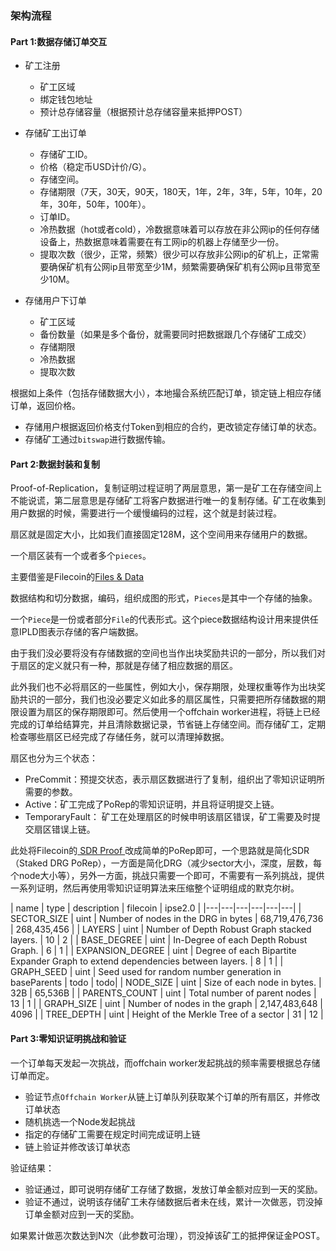 ### 架构流程

#### Part 1:数据存储订单交互

- 矿工注册
	- 矿工区域
	- 绑定钱包地址
	- 预计总存储容量（根据预计总存储容量来抵押POST）

- 存储矿工出订单
	- 存储矿工ID。
	- 价格（稳定币USD计价/G）。
	- 存储空间。
	- 存储期限（7天，30天，90天，180天，1年，2年，3年，5年，10年，20年，30年，50年，100年）。
	- 订单ID。
	- 冷热数据（hot或者cold），冷数据意味着可以存放在非公网ip的任何存储设备上，热数据意味着需要在有工网ip的机器上存储至少一份。
	- 提取次数（很少，正常，频繁）很少可以存放非公网ip的矿机上，正常需要确保矿机有公网ip且带宽至少1M，频繁需要确保矿机有公网ip且带宽至少10M。

- 存储用户下订单
	- 矿工区域
	- 备份数量（如果是多个备份，就需要同时把数据跟几个存储矿工成交）
	- 存储期限
	- 冷热数据
	- 提取次数

根据如上条件（包括存储数据大小），本地撮合系统匹配订单，锁定链上相应存储订单，返回价格。

- 存储用户根据返回价格支付Token到相应的合约，更改锁定存储订单的状态。
- 存储矿工通过`bitswap`进行数据传输。

#### Part 2:数据封装和复制

Proof-of-Replication，复制证明过程证明了两层意思，第一是矿工在存储空间上不能说谎，第二层意思是存储矿工将客户数据进行唯一的复制存储。矿工在收集到用户数据的时候，需要进行一个缓慢编码的过程，这个就是封装过程。

扇区就是固定大小，比如我们直接固定128M，这个空间用来存储用户的数据。

一个扇区装有一个或者多个`pieces`。

主要借鉴是Filecoin的[Files & Data](https://filecoin-project.github.io/specs/#systems__filecoin_files)

数据结构和切分数据，编码，组织成图的形式，`Pieces`是其中一个存储的抽象。

一个`Piece`是一份或者部分`File`的代表形式。这个piece数据结构设计用来提供任意IPLD图表示存储的客户端数据。

由于我们没必要将没有存储数据的空间也当作出块奖励共识的一部分，所以我们对于扇区的定义就只有一种，那就是存储了相应数据的扇区。

此外我们也不必将扇区的一些属性，例如大小，保存期限，处理权重等作为出块奖励共识的一部分，我们也没必要定义如此多的扇区属性，只需要把所存储数据的期限设置为扇区的保存期限即可。然后使用一个offchain worker进程，将链上已经完成的订单给结算完，并且清除数据记录，节省链上存储空间。而存储矿工，定期检查哪些扇区已经完成了存储任务，就可以清理掉数据。

扇区也分为三个状态：

- PreCommit：预提交状态，表示扇区数据进行了复制，组织出了零知识证明所需要的参数。
- Active：矿工完成了PoRep的零知识证明，并且将证明提交上链。
- TemporaryFault： 矿工在处理扇区的时候申明该扇区错误，矿工需要及时提交扇区错误上链。


此处将Filecoin的[ SDR Proof ](https://filecoin-project.github.io/specs/#algorithms__porep)改成简单的PoRep即可，一个思路就是简化SDR（Staked DRG PoRep），一方面是简化DRG（减少sector大小，深度，层数，每个node大小等），另外一方面，挑战只需要一个即可，不需要有一系列挑战，提供一系列证明，然后再使用零知识证明算法来压缩整个证明组成的默克尔树。

| name  | type  | description  | filecoin  |  ipse2.0  |
|---|---|---|---|---|---|
|  SECTOR_SIZE	| uint	  | Number of nodes in the DRG in bytes  |  68,719,476,736 | 268,435,456  |
| LAYERS	  | uint	  |  Number of Depth Robust Graph stacked layers. | 10  |  2 |
| BASE_DEGREE	  | uint	  | In-Degree of each Depth Robust Graph.  | 6  |  1 |
| EXPANSION_DEGREE | uint	  | Degree of each Bipartite Expander Graph to extend dependencies between layers.  |  8 | 1  |
| GRAPH_SEED		  |  uint	 | Seed used for random number generation in baseParents  | todo  |  todo|
| NODE_SIZE		  | uint	  | Size of each node in bytes.  | 32B  | 65,536B  |
| PARENTS_COUNT	  |  uint	 | Total number of parent nodes  |  13 | 1  |
| GRAPH_SIZE		  |  uint	 | Number of nodes in the graph  |  2,147,483,648 | 4096  |
| TREE_DEPTH		  |  uint	 | Height of the Merkle Tree of a sector  | 31  |  12 |
  

#### Part 3:零知识证明挑战和验证

一个订单每天发起一次挑战，而offchain worker发起挑战的频率需要根据总存储订单而定。

- 验证节点`Offchain Worker`从链上订单队列获取某个订单的所有扇区，并修改订单状态
- 随机挑选一个Node发起挑战
- 指定的存储矿工需要在规定时间完成证明上链
- 链上验证并修改该订单状态


验证结果：

- 验证通过，即可说明存储矿工存储了数据，发放订单金额对应到一天的奖励。
- 验证不通过，说明该存储矿工未存储数据后者未在线，累计一次做恶，罚没掉订单金额对应到一天的奖励。

如果累计做恶次数达到N次（此参数可治理），罚没掉该矿工的抵押保证金POST。
